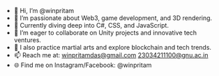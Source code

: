 - 👋 Hi, I’m @winpritam
- 👀 I’m passionate about Web3, game development, and 3D rendering.
- 🌱 Currently diving deep into C#, CSS, and JavaScript.
- 💞️ I’m eager to collaborate on Unity projects and innovative tech ventures.
- 🥋 I also practice martial arts and explore blockchain and tech trends.
- 📫 Reach me at: winpritamdas@gmail.com 23034211100@gnu.ac.in
- 🌐 Find me on Instagram/Facebook: @winpritam